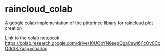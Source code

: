 # raincloud_colab
A google colab implementation of the ptitprince library for raincloud plot creation 

Link to the colab notebook
https://colab.research.google.com/drive/10UObYNGsepQgaCswi6l1cOy0CxQdr3Ki?usp=sharing
